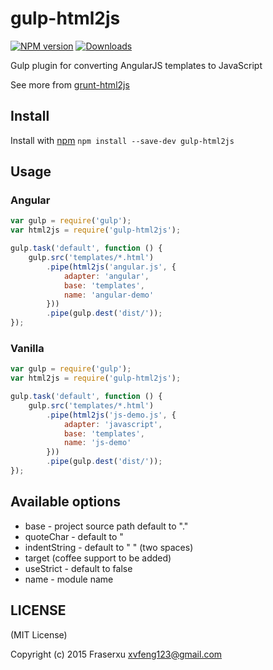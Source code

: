 gulp-html2js
============

[![NPM version][npm-image]][npm-url]
[![Downloads][downloads-image]][downloads-url]

Gulp plugin for converting AngularJS templates to JavaScript

See more from [grunt-html2js](https://github.com/karlgoldstein/grunt-html2js)


## Install
Install with [npm](https://npmjs.org/package/gulp-html2js)
`npm install --save-dev gulp-html2js`

## Usage

### Angular

```javascript
var gulp = require('gulp');
var html2js = require('gulp-html2js');

gulp.task('default', function () {
    gulp.src('templates/*.html')
        .pipe(html2js('angular.js', {
            adapter: 'angular',
            base: 'templates',
            name: 'angular-demo'
        }))
        .pipe(gulp.dest('dist/'));
});
```

### Vanilla

```javascript
var gulp = require('gulp');
var html2js = require('gulp-html2js');

gulp.task('default', function () {
    gulp.src('templates/*.html')
        .pipe(html2js('js-demo.js', {
            adapter: 'javascript',
            base: 'templates',
            name: 'js-demo'
        }))
        .pipe(gulp.dest('dist/'));
});
```

## Available options
* base - project source path default to "."
* quoteChar - default to "
* indentString - default to "  " (two spaces)
* target (coffee support to be added)
* useStrict - default to false
* name - module name

## LICENSE

(MIT License)

Copyright (c) 2015 Fraserxu <xvfeng123@gmail.com>

[npm-image]: https://img.shields.io/npm/v/gulp-html2js.svg?style=flat-square
[npm-url]: https://npmjs.org/package/gulp-html2js
[downloads-image]: http://img.shields.io/npm/dm/gulp-html2js.svg?style=flat-square
[downloads-url]: https://npmjs.org/package/gulp-html2js
